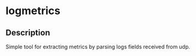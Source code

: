 # logmetrics
## Description <br>
Simple tool for extracting metrics by parsing logs fields received from udp. 
